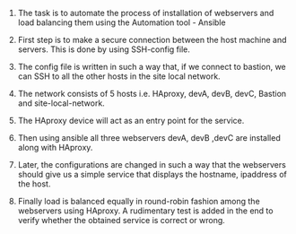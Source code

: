 1) The task is to automate the process of installation of webservers and load balancing them using the Automation tool - Ansible

2) First step is to make a secure connection between the host machine and servers. This is done by using SSH-config file.

3) The config file is written in such a way that, if we connect to bastion, we can SSH to all the other hosts in the site local network.

4) The network consists of 5 hosts i.e. HAproxy, devA, devB, devC, Bastion and site-local-network.

5) The HAproxy device will act as an entry point for the service.

6) Then using ansible all three webservers devA, devB ,devC are installed along with HAproxy.

7) Later, the configurations are changed in such a way that the webservers should give us a simple service that displays the hostname, ipaddress of the host.

8) Finally load is balanced equally in round-robin fashion among the webservers using HAproxy. A rudimentary test is added in the end to verify whether the obtained service is correct or wrong. 
